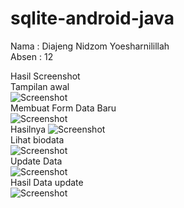 # sqlite-android-java
Nama  : Diajeng Nidzom Yoesharnilillah</br>
Absen : 12</br>

Hasil Screenshot </br>
Tampilan awal </br>
![Screenshot](images/awal.jpeg) </br>
Membuat Form Data Baru </br>
![Screenshot](images/baru.jpeg) </br>
Hasilnya 
![Screenshot](images/done1.jpeg) </br>
Lihat biodata </br>
![Screenshot](images/lihat.jpeg) </br>
Update Data </br>
![Screenshot](images/update.jpeg) </br>
Hasil Data update </br>
![Screenshot](images/done2.jpeg) </br>

